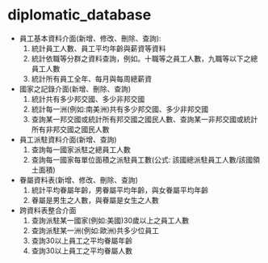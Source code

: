 # diplomatic_database
* 員工基本資料介面(新增、修改、刪除、查詢):  
  1. 統計員工人數、員工平均年齡與薪資等資料  
  2. 統計依職等分群之資料查詢，例如。十職等之員工人數，九職等以下之總員工人數  
  3. 統計所有員工全年、每月與每周總薪資  
* 國家之記錄介面(新增、刪除、查詢)  
  1. 統計共有多少邦交國、多少非邦交國  
  2. 統計每一洲(例如:南美洲)共有多少邦交國、多少非邦交國  
  3. 查詢某一邦交國或統計所有邦交國之國民人數、查詢某一非邦交國或統計所有非邦交國之國民人數  
* 員工派駐資料介面(新增、查詢)  
  1. 查詢每一國家派駐之總員工人數  
  2. 查詢每一國家每單位面積之派駐員工數(公式: 該國總派駐員工人數/該國領土面積)  
* 眷屬資料表(新增、修改、刪除、查詢)  
  1. 統計平均眷屬年齡，男眷屬平均年齡，與女眷屬平均年齡  
  2. 眷屬是男生之人數，與眷屬是女生之人數  
* 跨資料表整合介面  
  1. 查詢派駐某一國家(例如:美國)30歲以上之員工人數  
  2. 查詢派駐某一洲(例如:歐洲)共多少位員工  
  3. 查詢30以上員工之平均眷屬年齡  
  4. 查詢30以上員工之平均眷屬人數  

